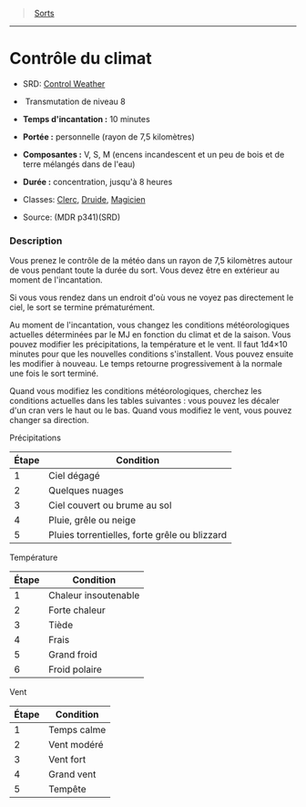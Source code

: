 ﻿---
!SpellItem
Family: SpellHD
Name: Contrôle du climat
AltName: '[Control Weather](srd_spells_control_weather.md)'
Type: Transmutation
Level: 8
CastingTime: 10 minutes
Range: personnelle (rayon de 7,5 kilomètres)
Components: V, S, M (encens incandescent et un peu de bois et de terre mélangés dans de l'eau)
Duration: concentration, jusqu'à 8 heures
Classes: '[Clerc](hd_cleric.md), [Druide](hd_druid.md), [Magicien](hd_wizard.md)'
Source: (MDR p341)(SRD)
Id: spells_hd.md#contrôle-du-climat
ParentLink: spells_hd.md#sorts
ParentName: Sorts
NameLevel: 1
Attributes: {}
AttributesDictionary: >+
  {}

---
> [Sorts](hd_spells.md)

---

# Contrôle du climat

- SRD: [Control Weather](srd_spells_control_weather.md)

-  Transmutation de niveau 8

- **Temps d'incantation :** 10 minutes

- **Portée :** personnelle (rayon de 7,5 kilomètres)

- **Composantes :** V, S, M (encens incandescent et un peu de bois et de terre mélangés dans de l'eau)

- **Durée :** concentration, jusqu'à 8 heures

- Classes: [Clerc](hd_cleric.md), [Druide](hd_druid.md), [Magicien](hd_wizard.md)

- Source: (MDR p341)(SRD)

### Description

Vous prenez le contrôle de la météo dans un rayon de 7,5 kilomètres autour de vous pendant toute la durée du sort. Vous devez être en extérieur au moment de l'incantation.

Si vous vous rendez dans un endroit d'où vous ne voyez pas directement le ciel, le sort se termine prématurément.

Au moment de l'incantation, vous changez les conditions météorologiques actuelles déterminées par le MJ en fonction du climat et de la saison. Vous pouvez modifier les précipitations, la température et le vent. Il faut 1d4×10 minutes pour que les nouvelles conditions s'installent. Vous pouvez ensuite les modifier à nouveau. Le temps retourne progressivement à la normale une fois le sort terminé.

Quand vous modifiez les conditions météorologiques, cherchez les conditions actuelles dans les tables suivantes : vous pouvez les décaler d'un cran vers le haut ou le bas. Quand vous modifiez le vent, vous pouvez changer sa direction.

Précipitations

|Étape|Condition|
|---|---|
|1|Ciel dégagé|
|2|Quelques nuages|
|3|Ciel couvert ou brume au sol|
|4|Pluie, grêle ou neige|
|5|Pluies torrentielles, forte grêle ou blizzard|

Température

|Étape|Condition|
|---|---|
|1|Chaleur insoutenable|
|2|Forte chaleur|
|3|Tiède|
|4|Frais|
|5|Grand froid|
|6|Froid polaire|

Vent

|Étape|Condition|
|---|---|
|1|Temps calme|
|2|Vent modéré|
|3|Vent fort|
|4|Grand vent|
|5|Tempête|

